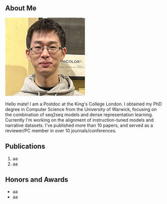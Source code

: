 ## About Me

<img class="profile-picture" src="PhotoMe.png">

Hello mate! I am a Postdoc at the King's College London. I obtained my PhD degree in Computer Science from the University of Warwick, focusing on the combination of seq2seq models and dense representation learning. Currently I'm working on the alignment of instruction-tuned models and narrative datasets. I've published more than 10 papers, and served as a reviewer/PC member in over 10 journals/conferences.


## Publications

1. aa
2. aa

## Honors and Awards

* aa
* aa
<!-- 
This is a [link](http://google.com). Something *italics* and something **bold**.

Here is a table

Year | Award | Category
-----|-------|--------
2014 | Emmy  | Won Outstanding Lead Actor in a miniseries or a movie
2015 | BAFTA | Nominated for Best Leading Actor for Sherlock
2014 | Satellite | Won Best Actor miniseries or television film

Here is a horizontal rule

---

Here is a blockquote

> To a great mind, nothing is little

## References

* Foo Bar: Head of Department, Placeholder Names, Lorem
* John Doe: Associate Professor, Department of Computer Science, Ipsum -->

